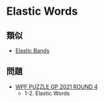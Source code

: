 # Elastic Words

## 類似
- [Elastic Bands](elasticbands.md)

## 問題
- [WPF PUZZLE GP 2021 ROUND 4](../questions/wpfpgp2021-4.md)
	- 1-2. Elastic Words
